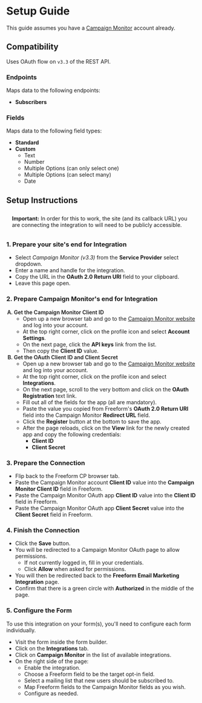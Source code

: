 # Setup Guide

This guide assumes you have a [Campaign Monitor](https://www.campaignmonitor.com) account already.

## Compatibility

Uses OAuth flow on `v3.3` of the REST API.

### Endpoints
Maps data to the following endpoints:

- **Subscribers**

### Fields
Maps data to the following field types:

- **Standard**
- **Custom**
    - Text
    - Number
    - Multiple Options (can only select one)
    - Multiple Options (can select many)
    - Date

## Setup Instructions

<span class="note bold warning"><b>Important:</b> In order for this to work, the site (and its callback URL) you are connecting the integration to will need to be publicly accessible.</span>

### 1. Prepare your site's end for Integration

- Select *Campaign Monitor (v3.3)* from the **Service Provider** select dropdown.
- Enter a name and handle for the integration.
- Copy the URL in the **OAuth 2.0 Return URI** field to your clipboard.
- Leave this page open.

### 2. Prepare Campaign Monitor's end for Integration

1. Get the Campaign Monitor Client ID
    - Open up a new browser tab and go to the [Campaign Monitor website](https://campaignmonitor.com/) and log into your account.
    - At the top right corner, click on the profile icon and select **Account Settings**.
    - On the next page, click the **API keys** link from the list.
    - Then copy the **Client ID** value.
2. Get the OAuth Client ID and Client Secret
    - Open up a new browser tab and go to the [Campaign Monitor website](https://campaignmonitor.com/) and log into your account.
    - At the top right corner, click on the profile icon and select **Integrations**.
    - On the next page, scroll to the very bottom and click on the **OAuth Registration** text link.
    - Fill out all of the fields for the app (all are mandatory).
    - Paste the value you copied from Freeform's **OAuth 2.0 Return URI** field into the Campaign Monitor **Redirect URL** field.
    - Click the **Register** button at the bottom to save the app.
    - After the page reloads, click on the **View** link for the newly created app and copy the following credentials:
        - **Client ID**
        - **Client Secret**

### 3. Prepare the Connection

- Flip back to the Freeform CP browser tab.
- Paste the Campaign Monitor account **Client ID** value into the **Campaign Monitor Client ID** field in Freeform.
- Paste the Campaign Monitor OAuth app **Client ID** value into the **Client ID** field in Freeform.
- Paste the Campaign Monitor OAuth app **Client Secret** value into the **Client Secret** field in Freeform.

### 4. Finish the Connection

- Click the **Save** button.
- You will be redirected to a Campaign Monitor OAuth page to allow permissions.
    - If not currently logged in, fill in your credentials.
    - Click **Allow** when asked for permissions.
- You will then be redirected back to the **Freeform Email Marketing Integration** page.
- Confirm that there is a green circle with **Authorized** in the middle of the page.

### 5. Configure the Form

To use this integration on your form(s), you'll need to configure each form individually.

- Visit the form inside the form builder.
- Click on the **Integrations** tab.
- Click on **Campaign Monitor** in the list of available integrations.
- On the right side of the page:
    - Enable the integration.
    - Choose a Freeform field to be the target opt-in field.
    - Select a mailing list that new users should be subscribed to.
    - Map Freeform fields to the Campaign Monitor fields as you wish.
    - Configure as needed.

<style type="text/css">ol{list-style-type:upper-alpha;padding-left:20px!important}ol>li{font-weight:600}ol>li>ul>li{font-weight:400}.warning {display:block;padding:10px 15px;border:1px solid var(--warning-color);border-radius:5px;}</style>